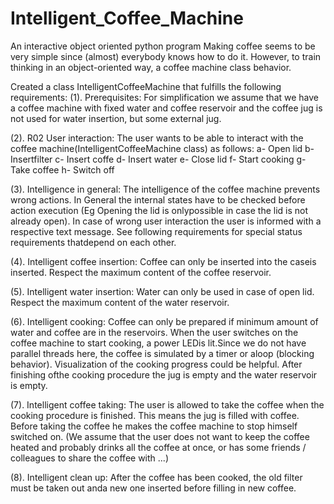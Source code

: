 # Intelligent_Coffee_Machine
An interactive object oriented python program
Making coffee seems to be very simple since (almost) everybody knows how to do it. However, to train thinking in an object-oriented way, a coffee machine class behavior.

Created a class IntelligentCoffeeMachine that fulfills the following requirements:
(1). Prerequisites: For simplification we assume that we have a coffee machine with fixed water and coffee reservoir and the coffee jug is not used for water insertion, but some external jug.

(2). R02 User interaction: The user wants to be able to interact with the coffee machine(IntelligentCoffeeMachine class) as follows:
a- Open lid
b- Insertfilter
c- Insert coffe
d- Insert water
e- Close lid
f- Start cooking
g- Take coffee
h- Switch off

(3). Intelligence in general: The intelligence of the coffee machine prevents wrong actions. In General the internal states have to be checked before action execution (Eg Opening the lid is onlypossible in case the lid is not already open). In case of wrong user interaction the user is informed with a respective text message. See following requirements for special status requirements thatdepend on each other.

(4). Intelligent coffee insertion: Coffee can only be inserted into the caseis inserted. Respect the maximum content of the coffee reservoir.

(5). Intelligent water insertion: Water can only be used in case of open lid. Respect the maximum content of the water reservoir.

(6). Intelligent cooking: Coffee can only be prepared if minimum amount of water and coffee are in the reservoirs. When the user switches on the coffee machine to start cooking, a power LEDis lit.Since we do not have parallel threads here, the coffee is simulated by a timer or aloop (blocking behavior). Visualization of the cooking progress could be helpful. After finishing ofthe cooking procedure the jug is empty and the water reservoir is empty.

(7). Intelligent coffee taking: The user is allowed to take the coffee when the cooking procedure is finished. This means the jug is filled with coffee. Before taking the coffee he makes the coffee machine to stop himself switched on. (We assume that the user does not want to keep the coffee heated and probably drinks all the coffee at once, or has some friends / colleagues to share the coffee with ...)

(8). Intelligent clean up: After the coffee has been cooked, the old filter must be taken out anda new one inserted before filling in new coffee.
